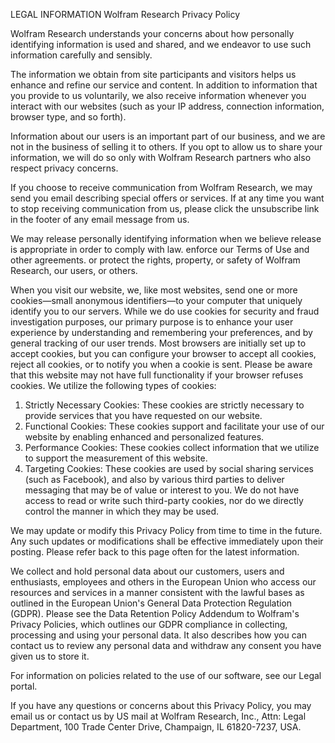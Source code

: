 LEGAL INFORMATION Wolfram Research Privacy Policy

Wolfram Research understands your concerns about how personally identifying information is used and shared, and we endeavor to use such information carefully and sensibly.

The information we obtain from site participants and visitors helps us enhance and refine our service and content. In addition to information that you provide to us voluntarily, we also receive information whenever you interact with our websites (such as your IP address, connection information, browser type, and so forth).

Information about our users is an important part of our business, and we are not in the business of selling it to others. If you opt to allow us to share your information, we will do so only with Wolfram Research partners who also respect privacy concerns.

If you choose to receive communication from Wolfram Research, we may send you email describing special offers or services. If at any time you want to stop receiving communication from us, please click the unsubscribe link in the footer of any email message from us.

We may release personally identifying information when we believe release is appropriate in order to comply with law. enforce our Terms of Use and other agreements. or protect the rights, property, or safety of Wolfram Research, our users, or others.

When you visit our website, we, like most websites, send one or more cookies—small anonymous identifiers—to your computer that uniquely identify you to our servers. While we do use cookies for security and fraud investigation purposes, our primary purpose is to enhance your user experience by understanding and remembering your preferences, and by general tracking of our user trends. Most browsers are initially set up to accept cookies, but you can configure your browser to accept all cookies, reject all cookies, or to notify you when a cookie is sent. Please be aware that this website may not have full functionality if your browser refuses cookies. We utilize the following types of cookies:

1.  Strictly Necessary Cookies: These cookies are strictly necessary to provide services that you have requested on our website.
2.  Functional Cookies: These cookies support and facilitate your use of our website by enabling enhanced and personalized features.
3.  Performance Cookies: These cookies collect information that we utilize to support the measurement of this website.
4.  Targeting Cookies: These cookies are used by social sharing services (such as Facebook), and also by various third parties to deliver messaging that may be of value or interest to you. We do not have access to read or write such third-party cookies, nor do we directly control the manner in which they may be used.

We may update or modify this Privacy Policy from time to time in the future. Any such updates or modifications shall be effective immediately upon their posting. Please refer back to this page often for the latest information.

We collect and hold personal data about our customers, users and enthusiasts, employees and others in the European Union who access our resources and services in a manner consistent with the lawful bases as outlined in the European Union's General Data Protection Regulation (GDPR). Please see the Data Retention Policy Addendum to Wolfram's Privacy Policies, which outlines our GDPR compliance in collecting, processing and using your personal data. It also describes how you can contact us to review any personal data and withdraw any consent you have given us to store it.

For information on policies related to the use of our software, see our Legal portal.

If you have any questions or concerns about this Privacy Policy, you may email us or contact us by US mail at Wolfram Research, Inc., Attn: Legal Department, 100 Trade Center Drive, Champaign, IL 61820-7237, USA.